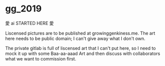 # gg_2019
愛 ai STARTED HERE 愛

Liscensed pictures are to be published at growinggenkiness.me. The art here needs to be public domain; I can't give away what I don't own.

The private gitlab is full of liscensed art that I can't put here, so I need to mock it up with some Baa-aa-aaad Art and then discuss with collaborators what we want to commission first.
